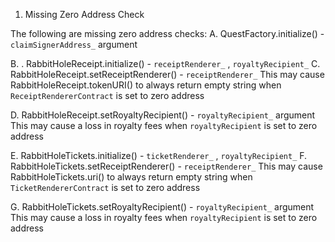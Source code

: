 1. Missing Zero Address Check

The following are missing zero address checks: 
A. QuestFactory.initialize() - `claimSignerAddress_`  argument

B. . RabbitHoleReceipt.initialize()  - `receiptRenderer_` , `royaltyRecipient_` 
C. RabbitHoleReceipt.setReceiptRenderer() - `receiptRenderer_`
This may cause RabbitHoleReceipt.tokenURI() to always return empty string when `ReceiptRendererContract` is set to zero address

D. RabbitHoleReceipt.setRoyaltyRecipient() - `royaltyRecipient_` argument
This may cause a loss in royalty fees when `royaltyRecipient` is set to zero address

E. RabbitHoleTickets.initialize()  - `ticketRenderer_` , `royaltyRecipient_` 
F. RabbitHoleTickets.setReceiptRenderer() - `receiptRenderer_`
This may cause RabbitHoleTickets.uri() to always return empty string when `TicketRendererContract` is set to zero address

G. RabbitHoleTickets.setRoyaltyRecipient() - `royaltyRecipient_` argument
This may cause a loss in royalty fees when `royaltyRecipient` is set to zero address
